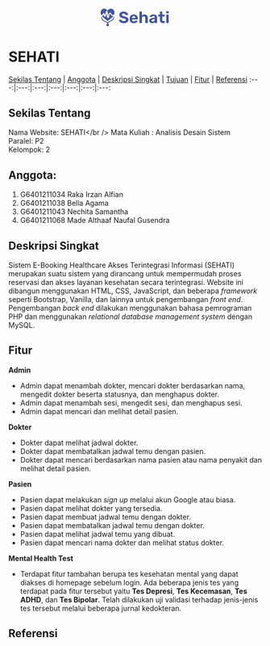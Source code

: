 <h6 align="center"><img src="img/LogoSehati.png"></h6>

# SEHATI

[Sekilas Tentang](#sekilas-tentang) | [Anggota](#anggota) | [Deskripsi Singkat](#deskripsi-singkat) | [Tujuan](#tujuan) | [Fitur](#fitur) | [Referensi](#referensi)
:---:|:---:|:---:|:---:|:---:|:---:|:---:

## Sekilas Tentang
Nama Website: SEHATI</br />
Mata Kuliah : Analisis Desain Sistem<br />
Paralel: P2<br />
Kelompok: 2<br />

## Anggota:
1. G6401211034 Raka Irzan Alfian<br />
2. G6401211038 Bella Agama<br />
3. G6401211043 Nechita Samantha<br />
4. G6401211068 Made Althaaf Naufal Gusendra<br />

## Deskripsi Singkat
Sistem E-Booking Healthcare Akses Terintegrasi Informasi (SEHATI) merupakan suatu sistem yang dirancang untuk mempermudah proses reservasi dan akses layanan kesehatan secara terintegrasi. Website ini dibangun menggunakan HTML, CSS, JavaScript, dan beberapa *framework* seperti Bootstrap, Vanilla, dan lainnya untuk pengembangan *front end*. Pengembangan *back end* dilakukan menggunakan bahasa pemrograman PHP dan menggunakan *relational database management system* dengan MySQL.

## Fitur

**Admin**
- Admin dapat menambah dokter, mencari dokter berdasarkan nama, mengedit dokter beserta statusnya, dan menghapus dokter.
- Admin dapat menambah sesi, mengedit sesi, dan menghapus sesi.
- Admin dapat mencari dan melihat detail pasien.

**Dokter**
- Dokter dapat melihat jadwal dokter.
- Dokter dapat membatalkan jadwal temu dengan pasien.
- Dokter dapat mencari berdasarkan nama pasien atau nama penyakit dan melihat detail pasien.

**Pasien**
- Pasien dapat melakukan *sign up* melalui akun Google atau biasa.
- Pasien dapat melihat dokter yang tersedia.
- Pasien dapat membuat jadwal temu dengan dokter.
- Pasien dapat membatalkan jadwal temu dengan dokter.
- Pasien dapat melihat jadwal temu yang dibuat.
- Pasien dapat mencari nama dokter dan melihat status dokter.

**Mental Health Test**
- Terdapat fitur tambahan berupa tes kesehatan mental yang dapat diakses di homepage sebelum login. Ada beberapa jenis tes yang terdapat pada fitur tersebut yaitu **Tes Depresi**, **Tes Kecemasan**, **Tes ADHD**, dan **Tes Bipolar**. Telah dilakukan uji validasi terhadap jenis-jenis tes tersebut melalui beberapa jurnal kedokteran. 

## Referensi



